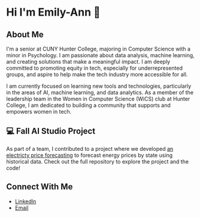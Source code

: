 # Hi I'm Emily-Ann 👋

<!--
**emilyannwx/emilyannwx** is a ✨ _special_ ✨ repository because its `README.md` (this file) appears on your GitHub profile.

Here are some ideas to get you started:

- 🔭 I’m currently working on ...
- 🌱 I’m currently learning ...
- 👯 I’m looking to collaborate on ...
- 🤔 I’m looking for help with ...
- 💬 Ask me about ...
- 📫 How to reach me: ...
- 😄 Pronouns: ...
- ⚡ Fun fact: ...
-->

## About Me

I'm a senior at CUNY Hunter College, majoring in Computer Science with a minor in Psychology. I am passionate about data analysis, machine learning, and creating solutions that make a meaningful impact. I am deeply committed to promoting equity in tech, especially for underrepresented groups, and aspire to help make the tech industry more accessible for all.

I am currently focused on learning new tools and technologies, particularly in the areas of AI, machine learning, and data analytics. As a member of the leadership team in the Women in Computer Science (WiCS) club at Hunter College, I am dedicated to building a community that supports and empowers women in tech.

## 💻 Fall AI Studio Project
As part of a team, I contributed to a project where we developed [an electricty price forecasting](https://github.com/pginjupalli/Verizon-BTTAI-ElectricityPriceForecasting) to forecast energy prices by state using historical data. Check out the full repository to explore the project and the code!


## Connect With Me
- [LinkedIn](https://www.linkedin.com/in/emily-ann-willix-878874260/)
- [Email](mailto:emilyannwillix@gmail.com)

